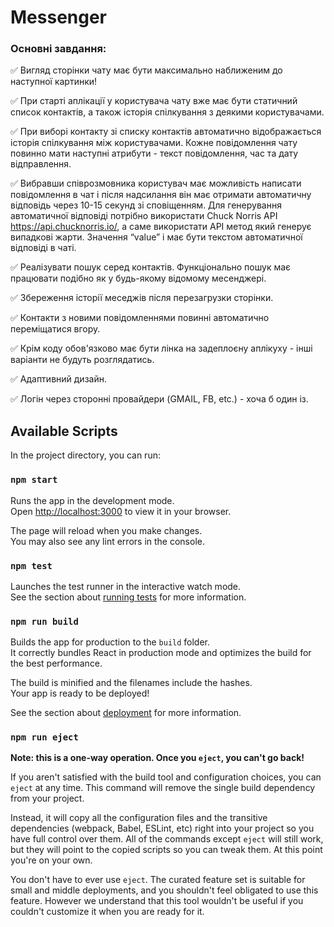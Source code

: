 # Messenger

### Основні завдання:
  ✅ Вигляд сторінки чату має бути максимально наближеним до наступної картинки!
  
  ✅ При старті аплікації у користувача чату вже має бути статичний список
контактів, а також історія спілкування з деякими користувачами.
  
  ✅ При виборі контакту зі списку контактів автоматично відображається історія
спілкування між користувачами. Кожне повідомлення чату повинно мати
наступні атрибути - текст повідомлення, час та дату відправлення.

  ✅ Вибравши співрозмовника користувач має можливість написати повідомлення в
чат і після надсилання він має отримати автоматичну відповідь через 10-15
секунд зі сповіщенням. Для генерування автоматичної відповіді потрібно
використати Chuck Norris API https://api.chucknorris.io/, а саме використати API
метод який генерує випадкові жарти. Значення “value” і має бути текстом
автоматичної відповіді в чаті.
  
  ✅ Реалізувати пошук серед контактів. Функціонально пошук має працювати
подібно як у будь-якому відомому месенджері.

  ✅ Збереження історії меседжів після перезагрузки сторінки.
  
  ✅ Контакти з новими повідомленнями повинні автоматично переміщатися вгору.
  
  ✅ Крім коду обов&#39;язково має бути лінка на задеплоєну аплікуху - інші варіанти не
будуть розглядатись.

  ✅ Адаптивний дизайн.
  
  ✅ Логін через сторонні провайдери (GMAIL, FB, etc.) - хоча б один із.

## Available Scripts

In the project directory, you can run:

### `npm start`

Runs the app in the development mode.\
Open [http://localhost:3000](http://localhost:3000) to view it in your browser.

The page will reload when you make changes.\
You may also see any lint errors in the console.

### `npm test`

Launches the test runner in the interactive watch mode.\
See the section about [running tests](https://facebook.github.io/create-react-app/docs/running-tests) for more information.

### `npm run build`

Builds the app for production to the `build` folder.\
It correctly bundles React in production mode and optimizes the build for the best performance.

The build is minified and the filenames include the hashes.\
Your app is ready to be deployed!

See the section about [deployment](https://facebook.github.io/create-react-app/docs/deployment) for more information.

### `npm run eject`

**Note: this is a one-way operation. Once you `eject`, you can't go back!**

If you aren't satisfied with the build tool and configuration choices, you can `eject` at any time. This command will remove the single build dependency from your project.

Instead, it will copy all the configuration files and the transitive dependencies (webpack, Babel, ESLint, etc) right into your project so you have full control over them. All of the commands except `eject` will still work, but they will point to the copied scripts so you can tweak them. At this point you're on your own.

You don't have to ever use `eject`. The curated feature set is suitable for small and middle deployments, and you shouldn't feel obligated to use this feature. However we understand that this tool wouldn't be useful if you couldn't customize it when you are ready for it.
